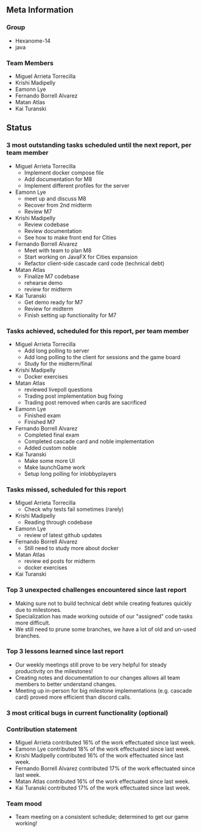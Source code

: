 ## Meta Information

### Group

- Hexanome-14
- java

### Team Members

- Miguel Arrieta Torrecilla
- Krishi Madipelly
- Eamonn Lye
- Fernando Borrell Alvarez
- Matan Atlas
- Kai Turanski

## Status

### 3 most outstanding tasks scheduled until the next report, per team member

- Miguel Arrieta Torrecilla
  - Implement docker compose file
  - Add documentation for M8
  - Implement different profiles for the server
- Eamonn Lye
  - meet up and discuss M8
  - Recover from 2nd midterm
  - Review M7 
- Krishi Madipelly
  - Review codebase
  - Review documentation
  - See how to make front end for Cities
- Fernando Borrell Alvarez
  - Meet with team to plan M8
  - Start working on JavaFX for Cities expansion
  - Refactor client-side cascade card code (technical debt)
- Matan Atlas
  - Finalize M7 codebase
  - rehearse demo 
  - review for midterm 
- Kai Turanski
  - Get demo ready for M7
  - Review for midterm
  - Finish setting up functionality for M7

### Tasks achieved, scheduled for this report, per team member

- Miguel Arrieta Torrecilla
  - Add long polling to server
  - Add long polling to the client for sessions and the game board
  - Study for the midterm/final
- Krishi Madipelly
  - Docker exercises
- Matan Atlas
  - reviewed livepoll questions
  - Trading post implementation bug fixing
  - Trading post removed when cards are sacrificed
- Eamonn Lye
  - Finished exam
  - Finished M7
- Fernando Borrell Alvarez
  - Completed final exam
  - Completed cascade card and noble implementation
  - Added custom noble
- Kai Turanski
  - Make some more UI
  - Make launchGame work
  - Setup long polling for inlobbyplayers

### Tasks missed, scheduled for this report

- Miguel Arrieta Torrecilla
  - Check why tests fail sometimes (rarely)
- Krishi Madipelly
  - Reading through codebase
- Eamonn Lye
  - review of latest github updates
- Fernando Borrell Alvarez
  - Still need to study more about docker
- Matan Atlas
  - review ed posts for midterm
  - docker exercises
- Kai Turanski

### Top 3 unexpected challenges encountered since last report

- Making sure not to build technical debt while creating features quickly due to milestones.
- Specialization has made working outside of our "assigned" code tasks more difficult.
- We still need to prune some branches, we have a lot of old and un-used branches.

### Top 3 lessons learned since last report

- Our weekly meetings still prove to be very helpful for steady productivity on the milestones!
- Creating notes and documentation to our changes allows all team members to better understand changes.
- Meeting up in-person for big milestone implementations (e.g. cascade card) proved more efficient than discord calls.

### 3 most critical bugs in current functionality (optional)

### Contribution statement

- Miguel Arrieta contributed 16% of the work effectuated since last week.
- Eamonn Lye contributed 18% of the work effectuated since last week.
- Krishi Madipelly contributed 16% of the work effectuated since last week.
- Fernando Borrell Alvarez contributed 17% of the work effectuated since last week.
- Matan Atlas contributed 16% of the work effectuated since last week.
- Kai Turanski contributed 17% of the work effectuated since last week.

### Team mood

- Team meeting on a consistent schedule; determined to get our game working! 
